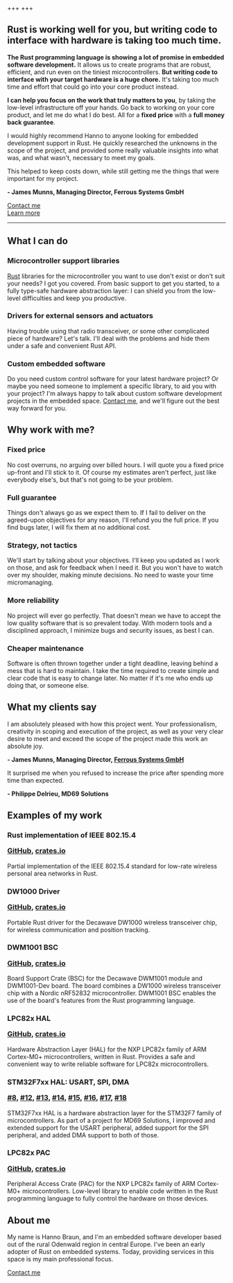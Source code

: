 +++
+++

<h2 class="highlight">
    Rust is working well for you, but writing code to interface with hardware is taking too much time.
</h2>

**The Rust programming language is showing a lot of promise in embedded software development.** It allows us to create programs that are robust, efficient, and run even on the tiniest microcontrollers. **But writing code to interface with your target hardware is a huge chore.** It's taking too much time and effort that could go into your core product instead.

**I can help you focus on the work that truly matters to you**, by taking the low-level infrastructure off your hands. Go back to working on your core product, and let me do what I do best. All for a **fixed price** with a **full money back guarantee**.


<div class="testimonial">
    <div class="testimonial-content">
        <p>
            I would highly recommend Hanno to anyone looking for embedded development support in Rust. He quickly researched the unknowns in the scope of the project, and provided some really valuable insights into what was, and what wasn't, necessary to meet my goals.
        </p>
        <p>
            This helped to keep costs down, while still getting me the things that were important for my project.
        </p>
    </div>
    <p class="testimonial-author">
        <strong>- James Munns, Managing Director, Ferrous Systems GmbH</strong>
    </p>
</div>


<div class="call-to-action">
    <div class="link contact-me">
        <a href="mailto:Hanno Braun <hanno@braun-embedded.com>">Contact me</a>
    </div>
    <div class="link learn-more">
        <a href="#what-i-can-do" target="_self">Learn more</a>
    </div>
</div>


---


<a name="what-i-can-do"></a>

<section class="regular">

## What I can do

### Microcontroller support libraries

<a href="https://www.rust-lang.org/">Rust</a> libraries for the microcontroller you want to use don't exist or don't suit your needs? I got you covered. From basic support to get you started, to a fully type-safe hardware abstraction layer: I can shield you from the low-level difficulties and keep you productive.

### Drivers for external sensors and actuators

Having trouble using that radio transceiver, or some other complicated piece of hardware? Let's talk. I'll deal with the problems and hide them under a safe and convenient Rust API.

### Custom embedded software

Do you need custom control software for your latest hardware project? Or maybe you need someone to implement a specific library, to aid you with your project? I'm always happy to talk about custom software development projects in the embedded space. <a href="mailto:Hanno Braun <hanno@braun-embedded.com>">Contact me</a>, and we'll figure out the best way forward for you.

</section>
<section class="regular">


## Why work with me?

### Fixed price

No cost overruns, no arguing over billed hours. I will quote you a fixed price up-front and I'll stick to it. Of course my estimates aren't perfect, just like everybody else's, but that's not going to be your problem.

### Full guarantee

Things don't always go as we expect them to. If I fail to deliver on the agreed-upon objectives for any reason, I'll refund you the full price. If you find bugs later, I will fix them at no additional cost.

### Strategy, not tactics

We'll start by talking about your objectives. I'll keep you updated as I work on those, and ask for feedback when I need it. But you won't have to watch over my shoulder, making minute decisions. No need to waste your time micromanaging.

### More reliability

No project will ever go perfectly. That doesn't mean we have to accept the low quality software that is so prevalent today. With modern tools and a disciplined approach, I minimize bugs and security issues, as best I can.

### Cheaper maintenance

Software is often thrown together under a tight deadline, leaving behind a mess that is hard to maintain. I take the time required to create simple and clear code that is easy to change later. No matter if it's me who ends up doing that, or someone else.

</section>
<section>


## What my clients say

<div class="testimonial">
    <div class="testimonial-content">
        <p>
            I am absolutely pleased with how this project went. Your professionalism, creativity in scoping and execution of the project, as well as your very clear desire to meet and exceed the scope of the project made this work an absolute joy.
        </p>
    </div>
    <p class="testimonial-author">
        <strong>- James Munns, Managing Director, <a href="https://ferrous-systems.com/">Ferrous Systems GmbH</a></strong>
    </p>
</div>

<div class="testimonial">
    <div class="testimonial-content">
        <p>
            It surprised me when you refused to increase the price after spending more time than expected.
        </p>
    </div>
    <p class="testimonial-author">
        <strong>- Philippe Delrieu, MD69 Solutions</strong>
    </p>
</div>

</section>
<section class="regular">


## Examples of my work

<h3>
    Rust implementation of IEEE 802.15.4
    <p class="open-source-links">
        <a href="https://github.com/braun-embedded/rust-ieee802.15.4">GitHub</a>,
        <a href="https://crates.io/crates/ieee802154">crates.io</a>
    </p>
</h3>

Partial implementation of the IEEE 802.15.4 standard for low-rate wireless personal area networks in Rust.


<h3>
    DW1000 Driver
    <p class="open-source-links">
        <a href="https://github.com/braun-embedded/rust-dw1000">GitHub</a>,
        <a href="https://crates.io/crates/dw1000">crates.io</a>
    </p>
</h3>

Portable Rust driver for the Decawave DW1000 wireless transceiver chip, for wireless communication and position tracking.


<h3>
    DWM1001 BSC
    <p class="open-source-links">
        <a href="https://github.com/braun-embedded/rust-dwm1001">GitHub</a>,
        <a href="https://crates.io/crates/dwm1001">crates.io</a>
    </p>
</h3>

Board Support Crate (BSC) for the Decawave DWM1001 module and DWM1001-Dev board. The board combines a DW1000 wireless transceiver chip with a Nordic nRF52832 microcontroller. DWM1001 BSC enables the use of the board's features from the Rust programming language.


<h3>
    LPC82x HAL
    <p class="open-source-links">
        <a href="https://github.com/lpc-rs/lpc82x-hal">GitHub</a>,
        <a href="https://crates.io/crates/lpc82x-hal">crates.io</a>
    </p>
</h3>

Hardware Abstraction Layer (HAL) for the NXP LPC82x family of ARM Cortex-M0+ microcontrollers, written in Rust. Provides a safe and convenient way to write reliable software for LPC82x microcontrollers.


<h3>
    STM32F7xx HAL: USART, SPI, DMA
    <p class="open-source-links">
        <a href="https://github.com/stm32-rs/stm32f7xx-hal/pull/8">#8</a>,
        <a href="https://github.com/stm32-rs/stm32f7xx-hal/pull/12">#12</a>,
        <a href="https://github.com/stm32-rs/stm32f7xx-hal/pull/13">#13</a>,
        <a href="https://github.com/stm32-rs/stm32f7xx-hal/pull/14">#14</a>,
        <a href="https://github.com/stm32-rs/stm32f7xx-hal/pull/15">#15</a>,
        <a href="https://github.com/stm32-rs/stm32f7xx-hal/pull/16">#16</a>,
        <a href="https://github.com/stm32-rs/stm32f7xx-hal/pull/17">#17</a>,
        <a href="https://github.com/stm32-rs/stm32f7xx-hal/pull/18">#18</a>
    </p>
</h3>

STM32F7xx HAL is a hardware abstraction layer for the STM32F7 family of microcontrollers. As part of a project for MD69 Solutions, I improved and extended support for the USART peripheral, added support for the SPI peripheral, and added DMA support to both of those.


<h3>
    LPC82x PAC
    <p class="open-source-links">
        <a href="https://github.com/lpc-rs/lpc-pac/tree/master/lpc82x">GitHub</a>,
        <a href="https://crates.io/crates/lpc82x-pac">crates.io</a>
    </p>
</h3>

Peripheral Access Crate (PAC) for the NXP LPC82x family of ARM Cortex-M0+ microcontrollers. Low-level library to enable code written in the Rust programming language to fully control the hardware on those devices.

</section>
<section class="regular">


## About me

My name is Hanno Braun, and I'm an embedded software developer based out of the rural Odenwald region in central Europe. I've been an early adopter of Rust on embedded systems. Today, providing services in this space is my main professional focus.

</section>

<div class="call-to-action">
    <div class="link contact-me">
        <a href="mailto:Hanno Braun <hanno@braun-embedded.com>">Contact me</a>
    </div>
</div>
